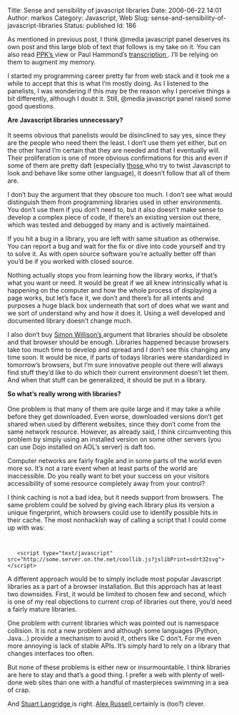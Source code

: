 Title: Sense and sensibility of javascript libraries
Date: 2006-06-22 14:01
Author: markos
Category: Javascript, Web
Slug: sense-and-sensibility-of-javascript-libraries
Status: published
Id: 186

<div>
 <p>
  As mentioned in previous post, I think @media javascript panel deserves its own post and this large blob of text that follows is my take on it. You can also read
  <a href="http://www.quirksmode.org/blog/archives/2006/06/media_impressio.html">
   PPK’s
  </a>
  view or Paul Hammond’s
  <a href="http://www.paulhammond.org/2006/06/atmedia2/javascript">
   transcription
  </a>
  . I’ll be relying on them to augment my memory.
 </p>
 <p>
  I started my programming career pretty far from web stack and it took me a while to accept that this is what I’m mostly doing. As I listened to the panelists, I was wondering if this may be the reason why I perceive things a bit differently, although I doubt it. Still, @media javascript panel raised some good questions.
 </p>
 <p>
  <strong>
   Are Javascript libraries unnecessary?
   <br/>
  </strong>
  <br/>
  It seems obvious that panelists would be disinclined to say yes, since they are the people who need them the least. I don’t use them yet either, but on the other hand I’m certain that they are needed and that I eventually will. Their proliferation is one of more obvious confirmations for this and even if some of them are pretty daft (especially
  <a href="http://code.google.com/webtoolkit/">
   those
  </a>
  who try to twist Javascript to look and behave like some other language), it doesn’t follow that all of them are.
 </p>
 <p>
  I don’t buy the argument that they obscure too much. I don’t see what would distinguish them from programming libraries used in other environments. You don’t use them if you don’t need to, but it also doesn’t make sense to develop a complex piece of code, if there’s an existing version out there, which was tested and debugged by many and is actively maintained.
 </p>
 <p>
  If you hit a bug in a library, you are left with same situation as otherwise. You can report a bug and wait for the fix or dive into code yourself and try to solve it. As with open source software you’re actually better off than you’d be if you worked with closed source.
 </p>
 <p>
  Nothing actually stops you from learning how the library works, if that’s what you want or need. It would be great if we all knew intrinsically what is happening on the computer and how the whole process of displaying a page works, but let’s face it, we don’t and there’s for all intents and purposes a huge black box underneath that sort of does what we want and we sort of understand why and how it does it. Using a well developed and documented library doesn’t change much.
 </p>
 <p>
  I also don’t buy
  <a href="http://simon.incutio.com/">
   Simon Willison’s
  </a>
  argument that libraries should be obsolete and that browser should be enough. Libraries happened because browsers take too much time to develop and spread and I don’t see this changing any time soon. It would be nice, if parts of todays libraries were standardized in tomorrow’s browsers, but I’m sure innovative people out there will always find stuff they’d like to do which their current environment doesn’t let them. And when that stuff can be generalized, it should be put in a library.
 </p>
 <p>
  <strong>
   So what’s really wrong with libraries?
   <br/>
  </strong>
  <br/>
  One problem is that many of them are quite large and it may take a while before they get downloaded. Even worse, downloaded versions don’t get shared when used by different websites, since they don’t come from the same network resource. However, as already said, I think circumventing this problem by simply using an installed version on some other servers (you can use Dojo installed on AOL’s server) is daft too.
 </p>
 <p>
  Computer networks are fairly fragile and in some parts of the world even more so. It’s not a rare event when at least parts of the world are inaccessible. Do you really want to bet your success on your visitors accessibility of some resource completely away from your control?
 </p>
 <p>
  I think caching is not a bad idea, but it needs support from browsers. The same problem could be solved by giving each library plus its version a unique fingerprint, which browsers could use to identify possible hits in their cache. The most nonhackish way of calling a script that I could come up with was:
  <br/>
  <code>
   <br/>
   &lt;script type="text/javascript" src="http://some.server.on.the.net/coollib.js?jslibPrint=sdrt32svg"&gt;&lt;/script&gt;
  </code>
  <br/>
  A different approach would be to simply include most popular Javascript libraries as a part of a browser installation. But this approach has at least two downsides. First, it would be limited to chosen few and second, which is one of my real objections to current crop of libraries out there, you’d need a fairly mature libraries.
 </p>
 <p>
  One problem with current libraries which was pointed out is namespace collision. It is not a new problem and although some languages (Python, Java…) provide a mechanism to avoid it, others like C don’t. For me even more annoying is lack of stable APIs. It’s simply hard to rely on a library that changes interfaces too often.
 </p>
 <p>
  But none of these problems is either new or insurmountable. I think libraries are here to stay and that’s a good thing. I prefer a web with plenty of well-done web sites than one with a handful of masterpieces swimming in a sea of crap.
 </p>
 <p>
  And
  <a href="http://www.kryogenix.org/">
   Stuart Langridge
  </a>
  is right.
  <a href="http://alex.dojotoolkit.org/">
   Alex Russell
  </a>
  certainly is (too?) clever.
 </p>
</div>
